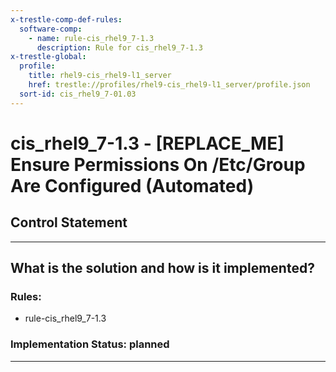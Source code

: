 ```yaml
---
x-trestle-comp-def-rules:
  software-comp:
    - name: rule-cis_rhel9_7-1.3
      description: Rule for cis_rhel9_7-1.3
x-trestle-global:
  profile:
    title: rhel9-cis_rhel9-l1_server
    href: trestle://profiles/rhel9-cis_rhel9-l1_server/profile.json
  sort-id: cis_rhel9_7-01.03
---
```


# cis_rhel9_7-1.3 - \[REPLACE_ME\] Ensure Permissions On /Etc/Group Are Configured (Automated)

## Control Statement

______________________________________________________________________

## What is the solution and how is it implemented?

<!-- For implementation status enter one of: implemented, partial, planned, alternative, not-applicable -->

<!-- Note that the list of rules under ### Rules: is read-only and changes will not be captured after assembly to JSON -->

<!-- Add control implementation description here for control: cis_rhel9_7-1.3 -->

### Rules:

  - rule-cis_rhel9_7-1.3

### Implementation Status: planned

______________________________________________________________________
